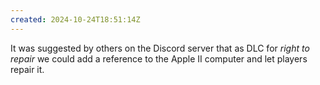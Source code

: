 ```yaml
---
created: 2024-10-24T18:51:14Z
---
```


It was suggested by others on the Discord server that as DLC for _right to repair_ we could add a reference to the Apple II computer and let players repair it.
